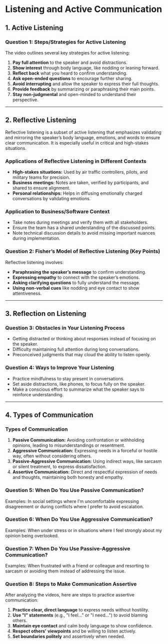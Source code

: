 # Listening and Active Communication

## 1. Active Listening

### Question 1: Steps/Strategies for Active Listening
The video outlines several key strategies for active listening:
1. **Pay full attention** to the speaker and avoid distractions.
2. **Show interest** through body language, like nodding or leaning forward.
3. **Reflect back** what you heard to confirm understanding.
4. **Ask open-ended questions** to encourage further sharing.
5. **Avoid interrupting** and allow the speaker to express their full thoughts.
6. **Provide feedback** by summarizing or paraphrasing their main points.
7. **Stay non-judgmental** and open-minded to understand their perspective.

---

## 2. Reflective Listening
Reflective listening is a subset of active listening that emphasizes validating and mirroring the speaker’s body language, emotions, and words to ensure clear communication. It is especially useful in critical and high-stakes situations.

### Applications of Reflective Listening in Different Contexts
- **High-stakes situations:** Used by air traffic controllers, pilots, and military teams for precision.
- **Business meetings:** Notes are taken, verified by participants, and shared to ensure alignment.
- **Personal relationships:** Helps in diffusing emotionally charged conversations by validating emotions.

### Application to Business/Software Context
- Take notes during meetings and verify them with all stakeholders.
- Ensure the team has a shared understanding of the discussed points.
- Note technical discussion details to avoid missing important nuances during implementation.

### Question 2: Fisher’s Model of Reflective Listening (Key Points)
Reflective listening involves:
- **Paraphrasing the speaker’s message** to confirm understanding.
- **Expressing empathy** to connect with the speaker’s emotions.
- **Asking clarifying questions** to fully understand the message.
- **Using non-verbal cues** like nodding and eye contact to show attentiveness.

---

## 3. Reflection on Listening

### Question 3: Obstacles in Your Listening Process
- Getting distracted or thinking about responses instead of focusing on the speaker.
- Difficulty maintaining full attention during long conversations.
- Preconceived judgments that may cloud the ability to listen openly.

### Question 4: Ways to Improve Your Listening
- Practice mindfulness to stay present in conversations.
- Set aside distractions, like phones, to focus fully on the speaker.
- Make a conscious effort to summarize what the speaker says to reinforce understanding.

---

## 4. Types of Communication

### Types of Communication
1. **Passive Communication:** Avoiding confrontation or withholding opinions, leading to misunderstandings or resentment.
2. **Aggressive Communication:** Expressing needs in a forceful or hostile way, often without considering others.
3. **Passive-Aggressive Communication:** Using indirect ways, like sarcasm or silent treatment, to express dissatisfaction.
4. **Assertive Communication:** Direct and respectful expression of needs and thoughts, maintaining both honesty and empathy.

### Question 5: When Do You Use Passive Communication?
Examples: In social settings where I’m uncomfortable expressing disagreement or during conflicts where I prefer to avoid escalation.

### Question 6: When Do You Use Aggressive Communication?
Examples: When under stress or in situations where I feel strongly about my opinion being overlooked.

### Question 7: When Do You Use Passive-Aggressive Communication?
Examples: When frustrated with a friend or colleague and resorting to sarcasm or avoiding them instead of addressing the issue.

### Question 8: Steps to Make Communication Assertive
After analyzing the videos, here are steps to practice assertive communication:
1. **Practice clear, direct language** to express needs without hostility.
2. **Use "I" statements** (e.g., "I feel…" or "I need…") to avoid blaming others.
3. **Maintain eye contact** and calm body language to show confidence.
4. **Respect others' viewpoints** and be willing to listen actively.
5. **Set boundaries politely** and assertively when needed.



